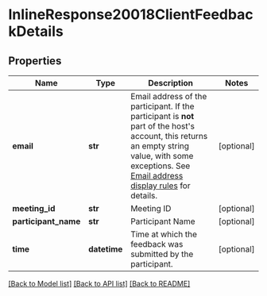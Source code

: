 # InlineResponse20018ClientFeedbackDetails

## Properties
Name | Type | Description | Notes
------------ | ------------- | ------------- | -------------
**email** | **str** | Email address of the participant. If the participant is **not** part of the host&#x27;s account, this returns an empty string value, with some exceptions. See [Email address display rules](https://marketplace.zoom.us/docs/api-reference/using-zoom-apis#email-address) for details. | [optional] 
**meeting_id** | **str** | Meeting ID | [optional] 
**participant_name** | **str** | Participant Name | [optional] 
**time** | **datetime** | Time at which the feedback was submitted by the participant. | [optional] 

[[Back to Model list]](../README.md#documentation-for-models) [[Back to API list]](../README.md#documentation-for-api-endpoints) [[Back to README]](../README.md)

